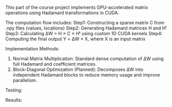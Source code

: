 This part of the course project implements GPU-accelerated matrix operations using Hadamard transformations in CUDA. 

The computation flow includes:
Step1: Constructing a sparse matrix C from .npy files (values, locations)
Step2: Generating Hadamard matrices H and Hᵗ
Step3: Calculating ΔW = H × C × Hᵗ using custom 1D CUDA kernels
Step4: Computing the final output Y = ΔW × X, where X is an input matrix


Implementation Methods:
1) Normal Matrix Multiplication: Standard dense computation of ΔW using full Hadamard and coefficient matrices.
2) Block-Diagonal Optimization (Planned): Decomposes ΔW into independent Hadamard blocks to reduce memory usage and improve parallelism.

Testing:



Results:
